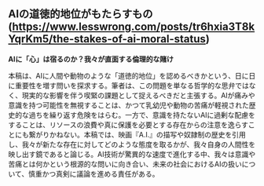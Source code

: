 ## AIの道徳的地位がもたらすもの (https://www.lesswrong.com/posts/tr6hxia3T8kYqrKm5/the-stakes-of-ai-moral-status)

**AIに「心」は宿るのか？我々が直面する倫理的な賭け**

本稿は、AIに人間や動物のような「道徳的地位」を認めるべきかという、日に日に重要性を増す問いを探求する。筆者は、この問題を単なる哲学的な思弁ではなく、現実的な影響を伴う喫緊の課題として捉えるべきだと主張する。AIが痛みや意識を持つ可能性を無視することは、かつて乳幼児や動物の苦痛が軽視された歴史的な過ちを繰り返す危険をはらむ。一方で、意識を持たないAIに過剰な配慮をすることは、リソースの浪費や真に保護を必要とする存在からの注意を逸らすことにも繋がりかねない。本稿では、映画『A.I.』の描写や奴隷制の歴史を引用し、我々が新たな存在に対してどのような態度を取るかが、我々自身の人間性を映し出す鏡であると論じる。AI技術が驚異的な速度で進化する中、我々は意識や苦痛とは何かという根源的な問いに向き合い、未来の社会におけるAIの扱いについて、慎重かつ真剣に議論を進める責任がある。